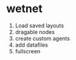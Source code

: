 wetnet
======

1) Load saved layouts
2) dragable nodes
3) create custom agents
4) add datafiles
5) fullscreen
